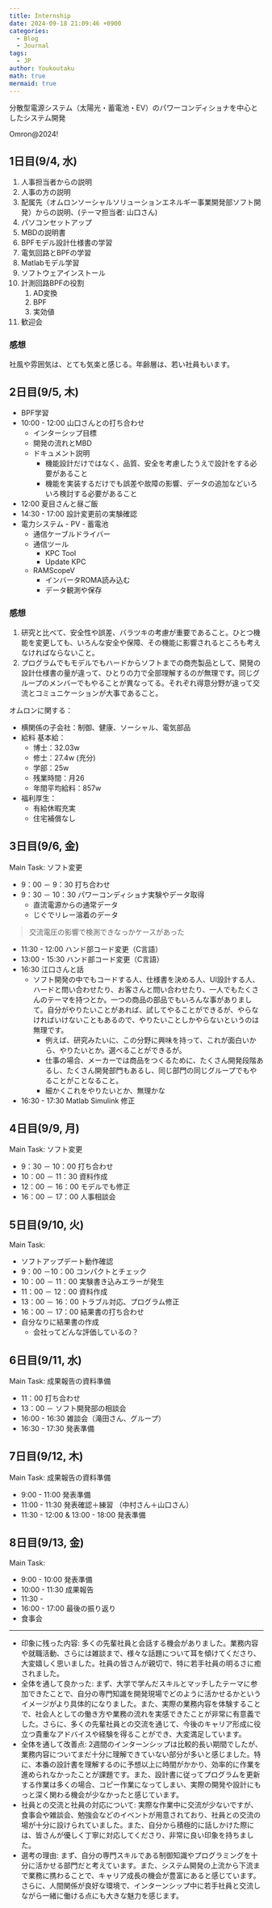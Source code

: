 ```yaml
---
title: Internship
date: 2024-09-18 21:09:46 +0900
categories:
  - Blog
  - Journal
tags:
  - JP
author: Youkoutaku
math: true
mermaid: true
---
```

分散型電源システム（太陽光・蓄電池・EV）のパワーコンディショナを中心としたシステム開発

Omron@2024!
## 1日目(9/4, 水)
1. 人事担当者からの説明
2. 人事の方の説明
3. 配属先（オムロンソーシャルソリューションエネルギー事業開発部ソフト開発）からの説明、(テーマ担当者: 山口さん)
4. パソコンセットアップ
5. MBDの説明書
6. BPFモデル設計仕様書の学習
7. 電気回路とBPFの学習
8. Matlabモデル学習
9. ソフトウェアインストール
10. 計測回路BPFの役割
	1. AD変換
	2. BPF
	3. 実効値
11. 歓迎会

### 感想
社風や雰囲気は、とても気楽と感じる。年齢層は、若い社員もいます。

## 2日目(9/5, 木)
- BPF学習
- 10:00 - 12:00 山口さんとの打ち合わせ
	- インターシップ目標
	- 開発の流れとMBD
	- ドキュメント説明
		- 機能設計だけではなく、品質、安全を考慮したうえで設計をする必要があること
		- 機能を実装するだけでも誤差や故障の影響、データの追加などいろいろ検討する必要があること
- 12:00 夏目さんと昼ご飯
- 14:30 - 17:00 設計変更前の実験確認
- 電力システム - PV - 蓄電池
	- 通信ケーブルドライバー
	- 通信ツール
		- KPC Tool
		- Update KPC
	- RAMScopeV
		- インバータROMA読み込む
		- データ観測や保存

### 感想
1. 研究と比べて、安全性や誤差、バラツキの考慮が重要であること。ひとつ機能を変更しても、いろんな安全や保障、その機能に影響されるところも考えなければならないこと。
2. プログラムでもモデルでもハードからソフトまでの商売製品として、開発の設計仕様書の量が違って、ひとりの力で全部理解するのが無理です。同じグループのメンバーでもやることが異なってる。それぞれ得意分野が違って交流とコミュニケーションが大事であること。

オムロンに関する：
- 横関係の子会社：制御、健康、ソーシャル、電気部品
- 給料 基本給：
	- 博士：32.03w
	- 修士：27.4w (充分)
	- 学部：25w
	- 残業時間：月26
	- 年間平均給料：857w
- 福利厚生：
	- 有給休暇充実
	- 住宅補償なし

## 3日目(9/6, 金)
Main Task: ソフト変更
- 9：00 － 9：30 打ち合わせ 
- 9：30 － 10：30 パワーコンディショナ実験やデータ取得
	- 直流電源からの通常データ
	- じぐでリレー溶着のデータ
> 交流電圧の影響で検測できなっかケースがあった
- 11:30 - 12:00 ハンド部コード変更（C言語）
- 13:00 - 15:30 ハンド部コード変更（C言語）
- 16:30 江口さんと話
	- ソフト開発の中でもコードする人、仕様書を決める人、UI設計する人、ハードと問い合わせたり、お客さんと問い合わせたり、一人でもたくさんのテーマを持つとか。一つの商品の部品でもいろんな事がありまして。自分がやりたいことがあれば、試してやることができるが、やらなければいけないこともあるので、やりたいことしかやらないというのは無理です。
		- 例えば、研究みたいに、この分野に興味を持って、これが面白いから、やりたいとか。選べることができるが。
		- 仕事の場合、メーカーでは商品をつくるために、たくさん開発段階あるし、たくさん開発部門もあるし、同じ部門の同じグループでもやることがことなること。
		- 細かくこれをやりたいとか、無理かな
- 16:30 - 17:30 Matlab Simulink 修正

## 4日目(9/9, 月)
Main Task: ソフト変更
- 9：30 － 10：00 打ち合わせ
- 10：00 － 11：30 資料作成
- 12：00 － 16：00 モデルでも修正
- 16：00 － 17：00 人事相談会

## 5日目(9/10, 火)
Main Task: 
- ソフトアップデート動作確認
- 9：00 －10：00 コンパクトとチェック
- 10：00 － 11：00 実験書き込みエラーが発生
- 11：00 － 12：00 資料作成
- 13：00 － 16：00 トラブル対応、プログラム修正
- 16：00 － 17：00 結果書の打ち合わせ
- 自分なりに結果書の作成
	- 会社ってどんな評価しているの？

## 6日目(9/11, 水)
Main Task: 成果報告の資料準備
- 11：00 打ち合わせ
- 13：00 － ソフト開発部の相談会
- 16:00 - 16:30 雑談会（滝田さん、グループ）
- 16:30 - 17:30 発表準備

## 7日目(9/12, 木)
Main Task: 成果報告の資料準備
- 9:00 - 11:00 発表準備
- 11:00 - 11:30 発表確認＋練習 （中村さん＋山口さん）
- 11:30 - 12:00 & 13:00 - 18:00 発表準備

## 8日目(9/13, 金)
Main Task: 
- 9:00 - 10:00 発表準備
- 10:00 - 11:30 成果報告
- 11:30 - 
- 16:00 - 17:00 最後の振り返り
- 食事会

---
- 印象に残った内容:
  多くの先輩社員と会話する機会がありました。業務内容や就職活動、さらには雑談まで、様々な話題について耳を傾けてくださり、大変嬉しく思いました。社員の皆さんが親切で、特に若手社員の明るさに癒されました。
- 全体を通して良かった:
  まず、大学で学んだスキルとマッチしたテーマに参加できたことで、自分の専門知識を開発現場でどのように活かせるかというイメージがより具体的になりました。また、実際の業務内容を体験することで、社会人としての働き方や業務の流れを実感できたことが非常に有意義でした。さらに、多くの先輩社員との交流を通じて、今後のキャリア形成に役立つ貴重なアドバイスや経験を得ることができ、大変満足しています。
- 全体を通して改善点:
  2週間のインターンシップは比較的長い期間でしたが、業務内容についてまだ十分に理解できていない部分が多いと感じました。特に、本番の設計書を理解するのに予想以上に時間がかかり、効率的に作業を進められなかったことが課題です。また、設計書に従ってプログラムを更新する作業は多くの場合、コピー作業になってしまい、実際の開発や設計にもっと深く関わる機会が少なかったと感じています。
- 社員との交流と社員の対応について:
  実際な作業中に交流が少ないですが、食事会や雑談会、勉強会などのイベントが用意されており、社員との交流の場が十分に設けられていました。また、自分から積極的に話しかけた際には、皆さんが優しく丁寧に対応してくださり、非常に良い印象を持ちました。
- 選考の理由:
  まず、自分の専門スキルである制御知識やプログラミングを十分に活かせる部門だと考えています。また、システム開発の上流から下流まで業務に携わることで、キャリア成長の機会が豊富にあると感じています。さらに、人間関係が良好な環境で、インターンシップ中に若手社員と交流しながら一緒に働ける点にも大きな魅力を感じます。